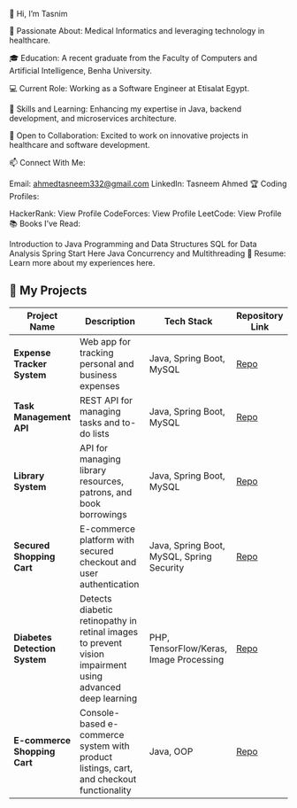 👋 Hi, I’m Tasnim

👀 Passionate About:
Medical Informatics and leveraging technology in healthcare.

🎓 Education:
A recent graduate from the Faculty of Computers and Artificial Intelligence, Benha University.

💻 Current Role:
Working as a Software Engineer at Etisalat Egypt.

🌱 Skills and Learning:
Enhancing my expertise in Java, backend development, and microservices architecture.

💬 Open to Collaboration:
Excited to work on innovative projects in healthcare and software development.

📫 Connect With Me:

Email: ahmedtasneem332@gmail.com
LinkedIn: Tasneem Ahmed
🏆 Coding Profiles:

HackerRank: View Profile
CodeForces: View Profile
LeetCode: View Profile
📚 Books I’ve Read:

Introduction to Java Programming and Data Structures
SQL for Data Analysis
Spring Start Here
Java Concurrency and Multithreading
📄 Resume:
Learn more about my experiences here.
## 🚀 My Projects

| Project Name                        | Description                                                                                               | Tech Stack                                 | Repository Link                                                            |
|-------------------------------------|-----------------------------------------------------------------------------------------------------------|--------------------------------------------|----------------------------------------------------------------------------|
| **Expense Tracker System**          | Web app for tracking personal and business expenses                                                       | Java, Spring Boot, MySQL                   | [Repo](https://github.com/Tasneem011/Expense_Tracker_System)              |
| **Task Management API**             | REST API for managing tasks and to-do lists                                                               | Java, Spring Boot, MySQL                   | [Repo](https://github.com/Tasneem011/Task_Management_API)                 |
| **Library System**                  | API for managing library resources, patrons, and book borrowings                                          | Java, Spring Boot, MySQL                   | [Repo](https://github.com/Tasneem011/Library-System)                      |
| **Secured Shopping Cart**           | E-commerce platform with secured checkout and user authentication                                         | Java, Spring Boot, MySQL, Spring Security  | [Repo](https://github.com/Tasneem011/SecuredShoppingCart)                 |
| **Diabetes Detection System**       | Detects diabetic retinopathy in retinal images to prevent vision impairment using advanced deep learning  | PHP, TensorFlow/Keras, Image Processing    | [Repo](https://github.com/Tasneem011/Graduation-Project)                  |
| **E-commerce Shopping Cart**        | Console-based e-commerce system with product listings, cart, and checkout functionality                   | Java, OOP                                  | [Repo](https://github.com/Tasneem011/E-commerce-Shopping-Cart)            |


